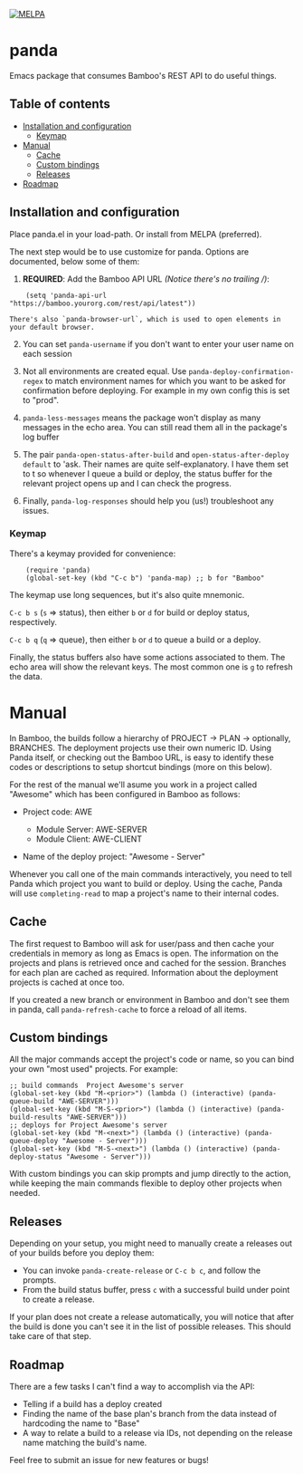 [![MELPA](https://melpa.org/packages/panda-badge.svg)](https://melpa.org/#/panda)

# panda
Emacs package that consumes Bamboo's REST API to do useful things.

## Table of contents

<!--ts-->

   * [Installation and configuration](#installation-and-configuration)
     * [Keymap](#keymap)
   * [Manual](#manual)
     * [Cache](#cache)
     * [Custom bindings](#custom-bindings)
     * [Releases](#releases)
   * [Roadmap](#roadmap)
<!--te-->

## Installation and configuration

Place panda.el in your load-path.  Or install from MELPA (preferred).

The next step would be to use customize for panda. Options are documented, below some of them:

1. **REQUIRED**: Add the Bamboo API URL _(Notice there's no trailing /)_:
```elisp
    (setq 'panda-api-url "https://bamboo.yourorg.com/rest/api/latest"))
```

    There's also `panda-browser-url`, which is used to open elements in your default browser.

2. You can set `panda-username` if you don't want to enter your user name on each session

3. Not all environments are created equal. Use `panda-deploy-confirmation-regex` to match
   environment names for which you want to be asked for confirmation before deploying.
   For example in my own config this is set to "prod".

4. `panda-less-messages` means the package won't display as many messages in the echo area.
   You can still read them all in the package's log buffer

5. The pair `panda-open-status-after-build` and `open-status-after-deploy default` to 'ask.
   Their names are quite self-explanatory. I have them set to t so whenever I queue a build 
   or deploy, the status buffer for the relevant project opens up and I can check the progress.
   
6. Finally, `panda-log-responses` should help you (us!) troubleshoot any issues.

### Keymap

There's a keymay provided for convenience:
```elisp
    (require 'panda)
    (global-set-key (kbd "C-c b") 'panda-map) ;; b for "Bamboo"
```

The keymap use long sequences, but it's also quite mnemonic.

`C-c b s` (`s` => status), then either `b` or `d` for build or deploy status, respectively.

`C-c b q` (`q` =>  queue), then either `b` or `d` to queue a build or a deploy.

Finally, the status buffers also have some actions associated to them. The echo area will
show the relevant keys. The most common one is `g` to refresh the data.

# Manual

In Bamboo, the builds follow a hierarchy of PROJECT -> PLAN -> optionally, BRANCHES.
The deployment projects use their own numeric ID. Using Panda itself, or checking out 
the Bamboo URL, is easy to identify these codes or descriptions to setup shortcut bindings
(more on this below).


For the rest of the manual we'll asume you work in a project called "Awesome" which has 
been configured in Bamboo as follows:

* Project code: AWE
  * Module Server: AWE-SERVER
  * Module Client: AWE-CLIENT

* Name of the deploy project: "Awesome - Server"

Whenever you call one of the main commands interactively, you need to tell Panda which
project you want to build or deploy. Using the cache, Panda will use `completing-read` to
map a project's name to their internal codes.

## Cache

The first request to Bamboo will ask for user/pass and then cache your credentials in memory
as long as Emacs is open. The information on the projects and plans is retrieved once
and cached for the session. Branches for each plan are cached as required. Information
about the deployment projects is cached at once too. 

If you created a new branch or environment in Bamboo and don't see them in panda, call 
`panda-refresh-cache` to force a reload of all items.

## Custom bindings

All the major commands accept the project's code or name, so you can bind your own
"most used" projects. For example:

```elisp
;; build commands  Project Awesome's server
(global-set-key (kbd "M-<prior>") (lambda () (interactive) (panda-queue-build "AWE-SERVER")))
(global-set-key (kbd "M-S-<prior>") (lambda () (interactive) (panda-build-results "AWE-SERVER")))
;; deploys for Project Awesome's server
(global-set-key (kbd "M-<next>") (lambda () (interactive) (panda-queue-deploy "Awesome - Server")))
(global-set-key (kbd "M-S-<next>") (lambda () (interactive) (panda-deploy-status "Awesome - Server")))
```

With custom bindings you can skip prompts and jump directly to the action, while keeping the main
commands flexible to deploy other projects when needed.

## Releases

Depending on your setup, you might need to manually create a releases out of your builds
before you deploy them:

* You can invoke `panda-create-release` or `C-c b c`, and follow the prompts.
* From the build status buffer, press `c` with a successful build under point to create a release.

If your plan does not create a release automatically, you will notice that after the build is done 
you can't see it in the list of possible releases. This should take care of that step.

## Roadmap

There are a few tasks I can't find a way to accomplish via the API:
* Telling if a build has a deploy created
* Finding the name of the base plan's branch from the data instead of hardcoding the name to "Base"
* A way to relate a build to a release via IDs, not depending on the release name matching the build's name.

Feel free to submit an issue for new features or bugs!

